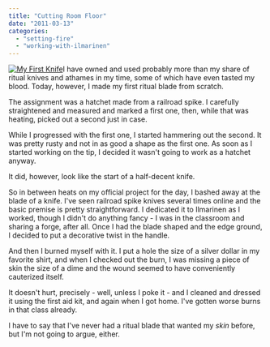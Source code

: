 ```yaml
---
title: "Cutting Room Floor"
date: "2011-03-13"
categories: 
  - "setting-fire"
  - "working-with-ilmarinen"
---
```


[![](http://jackwren.files.wordpress.com/2011/06/110312-040.jpg?w=300 "My First Knife")](http://jackwren.files.wordpress.com/2011/06/110312-040.jpg2011/03/cutting-room-floor/110312-040/)I have owned and used probably more than my share of ritual knives and athames in my time, some of which have even tasted my blood. Today, however, I made my first ritual blade from scratch.

The assignment was a hatchet made from a railroad spike. I carefully straightened and measured and marked a first one, then, while that was heating, picked out a second just in case.

While I progressed with the first one, I started hammering out the second. It was pretty rusty and not in as good a shape as the first one. As soon as I started working on the tip, I decided it wasn't going to work as a hatchet anyway.

It did, however, look like the start of a half-decent knife.

So in between heats on my official project for the day, I bashed away at the blade of a knife. I've seen railroad spike knives several times online and the basic premise is pretty straightforward. I dedicated it to Ilmarinen as I worked, though I didn't do anything fancy - I was in the classroom and sharing a forge, after all. Once I had the blade shaped and the edge ground, I decided to put a decorative twist in the handle.

And then I burned myself with it. I put a hole the size of a silver dollar in my favorite shirt, and when I checked out the burn, I was missing a piece of skin the size of a dime and the wound seemed to have conveniently cauterized itself.

It doesn't hurt, precisely - well, unless I poke it - and I cleaned and dressed it using the first aid kit, and again when I got home. I've gotten worse burns in that class already.

I have to say that I've never had a ritual blade that wanted my _skin_ before, but I'm not going to argue, either.

